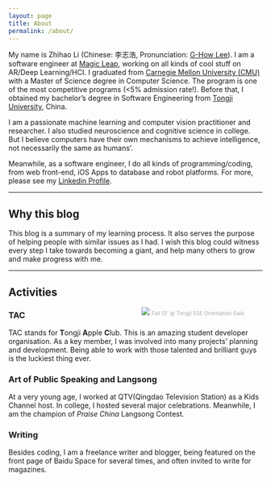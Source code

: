 ```yaml
---
layout: page
title: About
permalink: /about/
---
```

<p>My name is Zhihao Li (Chinese: 李志浩, Pronunciation: <a href="http://www.pronouncenames.com/pronounce/zhihao">G-How Lee</a>). I am a software engineer at <a href="http://www.magicleap.com">Magic Leap</a>, working on all kinds of cool stuff on AR/Deep Learning/HCI. I graduated from <a href="http://www.cmu.edu">Carnegie Mellon University (CMU)</a> with a Master of Science degree in Computer Science. The program is one of the most competitive programs (&lt;5% admission rate!). Before that, I obtained my bachelor’s degree in Software Engineering from <a href="http://www.tongji.edu.cn/">Tongji University</a>, China.</p>

<p>I am a passionate machine learning and computer vision practitioner and researcher. I also studied neuroscience and cognitive science in college. But I believe computers have their own mechanisms to achieve intelligence, not necessarily the same as humans’.</p>

<p>Meanwhile, as a software engineer, I do all kinds of programming/coding, from web front-end, iOS Apps to database and robot platforms. For more, please see my <a href="https://www.linkedin.com/in/lizhihao">Linkedin Profile</a>.</p>

<hr />

<h2 id="why-this-blog">Why this blog</h2>

<p>This blog is a summary of my learning process. It also serves the purpose of helping people with similar issues as I had. I wish this blog could witness every step I take towards becoming a giant, and help many others to grow and make progress with me.</p>

<hr />

<h2 id="activities">Activities</h2>

<div style="vertical-align:baseline;float:right;width:15rem;margin-left:1rem;">
<img style="margin:0;padding:0" src="/public/imgs/about/hosting.jpg" />
<small style="font-size: .65rem;color:#aaa;">Fall 13' @ Tongji SSE Orientation Gala</small>
</div>

<h3 id="tac">TAC</h3>

<p>TAC stands for <b>T</b>ongji <b>A</b>pple <b>C</b>lub. This is an amazing student developer organisation. As a key member, I was involved into many projects’ planning and development. Being able to work with those talented and brilliant guys is the luckiest thing ever.</p>

<h3 id="art-of-public-speaking-and-langsong">Art of Public Speaking and Langsong</h3>

<p>At a very young age, I worked at QTV(Qingdao Television Station) as a Kids Channel host. In college, I hosted several major celebrations. Meanwhile, I am the champion of <em>Praise China</em> Langsong Contest.</p>

<h3 id="writing">Writing</h3>
<p>Besides coding, I am a freelance writer and blogger, being featured on the front page of Baidu Space for several times, and often invited to write for magazines.</p>